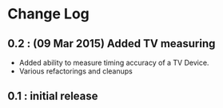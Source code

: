 # Change Log

## 0.2 : (09 Mar 2015) Added TV measuring

* Added ability to measure timing accuracy of a TV Device.
* Various refactorings and cleanups

## 0.1 : initial release
